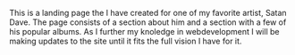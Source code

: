 This is a landing page the I have created for one of my favorite artist, Satan Dave. The page consists of a section about him and a section with a few of his popular albums. As I further my knoledge in webdevelopment I will be making updates to the site until it fits the full vision I have for it.
